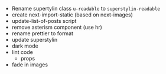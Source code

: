 - Rename supertylin class `u-readable` to `superstylin-readable`
- create next-import-static (based on next-images)
- update-list-of-posts script
- remove asterism component (use hr)
- rename prettier to format
- update superstylin
- dark mode
- lint code
  - props
- fade in images
